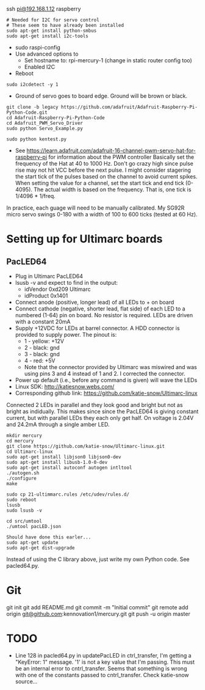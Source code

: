 ssh pi@192.168.1.12
raspberry

```
# Needed for I2C for servo control
# These seem to have already been installed
sudo apt-get install python-smbus 
sudo apt-get install i2c-tools
```

* sudo raspi-config 
* Use advanced options to
  * Set hostname to: rpi-mercury-1 (change in static router config too)
  * Enabled I2C
* Reboot

```
sudo i2cdetect -y 1
```

* Ground of servo goes to board edge. Ground will be brown or black.

```
git clone -b legacy https://github.com/adafruit/Adafruit-Raspberry-Pi-Python-Code.git
cd Adafruit-Raspberry-Pi-Python-Code
cd Adafruit_PWM_Servo_Driver
sudo python Servo_Example.py

sudo python kentest.py
```

* See https://learn.adafruit.com/adafruit-16-channel-pwm-servo-hat-for-raspberry-pi for information about the PWM controller
Basically set the frequency of the Hat at 40 to 1000 Hz. Don't go crazy high since pulse rise may not hit VCC before the next pulse.
I might consider stagering the start tick of the pulses based on the channel to avoid current spikes.
When setting the value for a channel, set the start tick and end tick (0-4095). The actual width is based on the frequency. 
That is, one tick is 1/4096 * 1/freq.

In practice, each guage will need to be manually calibrated. My SG92R micro servo swings 0-180 with a width of 100 to 600 ticks 
(tested at 60 Hz).

# Setting up for Ultimarc boards

## PacLED64
* Plug in Ultimarc PacLED64
* lsusb -v and expect to find in the output:
  * idVendor           0xd209 Ultimarc
  * idProduct          0x1401
* Connect anode (positive, longer lead) of all LEDs to + on board
* Connect cathode (negative, shorter lead, flat side) of each LED to a numbered (1-64) pin on board. No resistor is required. LEDs are driven with a constant 20mA
* Supply +12VDC for LEDs at barrel connector. A HDD connector is provided to supply power. The pinout is:
  * 1 - yellow: +12V
  * 2 - black:  gnd
  * 3 - black:  gnd
  * 4 - red:    +5V
  * Note that the connector provided by Ultimarc was miswired and was using pins 3 and 4 instead of 1 and 2. I corrected the connector.
* Power up default (i.e., before any command is given) will wave the LEDs
* Linux SDK: http://katiesnow.webs.com/
* Corresponding github link: https://github.com/katie-snow/Ultimarc-linux

Connected 2 LEDs in parallel and they look good and bright but not as bright as indidually. This makes since since the PacLED64 is giving constant current, but with parallel LEDs they each only get half.
On voltage is 2.04V and 24.2mA through a single amber LED.
```
mkdir mercury
cd mercury
git clone https://github.com/katie-snow/Ultimarc-linux.git
cd Ultimarc-linux
sudo apt-get install libjson0 libjson0-dev
sudo apt-get install libusb-1.0-0-dev
sudo apt-get install autoconf autogen intltool
./autogen.sh
./configure
make

sudo cp 21-ultimmarc.rules /etc/udev/rules.d/
sudo reboot
lsusb
sudo lsusb -v

cd src/umtool
./umtool pacLED.json

Should have done this earler...
sudo apt-get update
sudo apt-get dist-upgrade
```

Instead of using the C library above, just write my own Python code. See pacled64.py.

# Git
git init
git add README.md 
git commit -m "Initial commit"
git remote add origin git@github.com:kennovation1/mercury.git
git push -u origin master


# TODO
* Line 128 in pacled64.py in updatePacLED in ctrl_transfer, I'm getting a "KeyError: 1" message. '1' is not a key value that I'm passing. This must be an internal error to cntrl_transfer. Seems that something is wrong with one of the constants passed to cntrl_transfer. Check katie-snow source...

